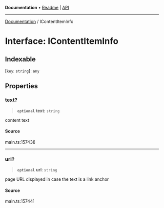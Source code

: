 **Documentation** • [Readme](../README.md) \| [API](../globals.md)

***

[Documentation](../README.md) / IContentItemInfo

# Interface: IContentItemInfo

## Indexable

 \[`key`: `string`\]: `any`

## Properties

### text?

> **`optional`** **text**: `string`

content text

#### Source

main.ts:157438

***

### url?

> **`optional`** **url**: `string`

page URL
displayed in case the text is a link anchor

#### Source

main.ts:157441
